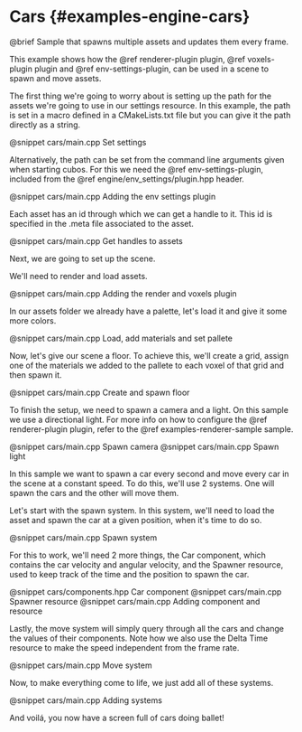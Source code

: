 # Cars {#examples-engine-cars}

@brief Sample that spawns multiple assets and updates them every frame.

This example shows how the @ref renderer-plugin plugin, @ref voxels-plugin plugin and @ref env-settings-plugin, can be used in a scene to spawn and move assets.

The first thing we're going to worry about is setting up the path for the assets we're going to use in our settings resource. In this example, the path is set in a macro defined in a CMakeLists.txt file but you can give it the path directly as a string.

@snippet cars/main.cpp Set settings

Alternatively, the path can be set from the command line arguments given when starting cubos. For this we need the @ref env-settings-plugin, included from the @ref engine/env_settings/plugin.hpp header.

@snippet cars/main.cpp Adding the env settings plugin

Each asset has an id through which we can get a handle to it. This id is specified in the .meta file associated to the asset.

@snippet cars/main.cpp Get handles to assets

Next, we are going to set up the scene. 

We'll need to render and load assets.

@snippet cars/main.cpp Adding the render and voxels plugin

In our assets folder we already have a palette, let's load it and give it some more colors.

@snippet cars/main.cpp Load, add materials and set pallete

Now, let's give our scene a floor. To achieve this, we'll create a grid, assign one of the materials we added to the pallete to each voxel of that grid and then spawn it.

@snippet cars/main.cpp Create and spawn floor

To finish the setup, we need to spawn a camera and a light. On this sample we use a directional light. For more info on how to configure the @ref renderer-plugin plugin, refer to the @ref examples-renderer-sample sample.

@snippet cars/main.cpp Spawn camera
@snippet cars/main.cpp Spawn light

In this sample we want to spawn a car every second and move every car in the scene at a constant speed. To do this, we'll use 2 systems. One will spawn the cars and the other will move them.

Let's start with the spawn system. In this system, we'll need to load the asset and spawn the car at a given position, when it's time to do so.

@snippet cars/main.cpp Spawn system

For this to work, we'll need 2 more things, the Car component, which contains the car velocity and angular velocity, and the Spawner resource, used to keep track of the time and the position to spawn the car.

@snippet cars/components.hpp Car component
@snippet cars/main.cpp Spawner resource
@snippet cars/main.cpp Adding component and resource

Lastly, the move system will simply query through all the cars and change the values of their components. Note how we also use the Delta Time resource to make the speed independent from the frame rate.

@snippet cars/main.cpp Move system

Now, to make everything come to life, we just add all of these systems. 

@snippet cars/main.cpp Adding systems

And voilá, you now have a screen full of cars doing ballet!
